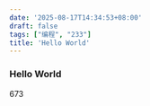 ```yaml
---
date: '2025-08-17T14:34:53+08:00'
draft: false
tags: ["编程", "233"]
title: 'Hello World'
---
```


### Hello World
673

